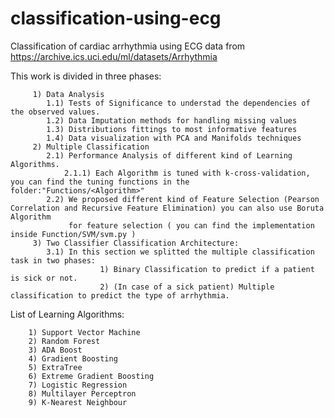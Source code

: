 # classification-using-ecg
 Classification of cardiac arrhythmia using ECG data from https://archive.ics.uci.edu/ml/datasets/Arrhythmia 

This work is divided in three phases: 

         1) Data Analysis 
            1.1) Tests of Significance to understad the dependencies of the observed values.
            1.2) Data Imputation methods for handling missing values 
            1.3) Distributions fittings to most informative features
            1.4) Data visualization with PCA and Manifolds techniques
         2) Multiple Classification
            2.1) Performance Analysis of different kind of Learning Algorithms.
                2.1.1) Each Algorithm is tuned with k-cross-validation, you can find the tuning functions in the folder:"Functions/<Algorithm>"
            2.2) We proposed different kind of Feature Selection (Pearson Correlation and Recursive Feature Elimination) you can also use Boruta Algorithm
                 for feature selection ( you can find the implementation inside Function/SVM/svm.py ) 
         3) Two Classifier Classification Architecture:
            3.1) In this section we splitted the multiple classification task in two phases: 
                        1) Binary Classification to predict if a patient is sick or not.
                        2) (In case of a sick patient) Multiple classification to predict the type of arrhythmia.

List of Learning Algorithms:

        1) Support Vector Machine
        2) Random Forest
        3) ADA Boost
        4) Gradient Boosting
        5) ExtraTree
        6) Extreme Gradient Boosting
        7) Logistic Regression
        8) Multilayer Perceptron 
        9) K-Nearest Neighbour

